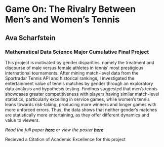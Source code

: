 # Game On: The Rivalry Between Men’s and Women’s Tennis
## Ava Scharfstein
### Mathematical Data Science Major Cumulative Final Project

This project is motivated by gender disparities, namely the treatment and discourse of male versus female athletes in tennis’ most prestigious international tournaments. After mining match-level data from the Sportradar Tennis API and historical rankings, I investigated the entertainment value of tennis matches by gender through an exploratory data analysis and hypothesis testing. Findings suggested that men’s tennis showcases greater competitiveness with players having similar match-level statistics, particularly excelling in service games, while women’s tennis leans towards risk-taking, producing more winners and longer games with more unforced errors. Thus, the data shows that neither gender’s matches are statistically more entertaining, as they offer different dynamics and value to viewers.

*Read the full paper **[here](final_paper.pdf)** or view the poster **[here](poster.pdf).***

Recieved a Citation of Academic Excellence for this project
